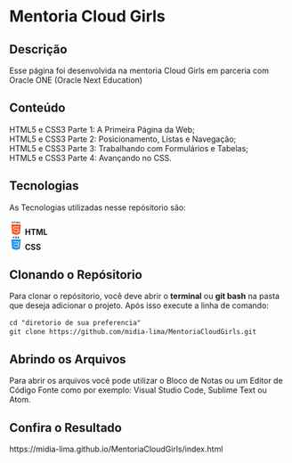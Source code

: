 <h1>Mentoria Cloud Girls</h1>

<h2>Descrição</h2>
<p>Esse página foi desenvolvida na mentoria Cloud Girls em parceria com Oracle ONE (Oracle Next Education)</p>

<h2>Conteúdo</h2>
HTML5 e CSS3 Parte 1: A Primeira Página da Web;<br>
HTML5 e CSS3 Parte 2: Posicionamento, Listas e Navegação;<br>
HTML5 e CSS3 Parte 3: Trabalhando com Formulários e Tabelas;<br>
HTML5 e CSS3 Parte 4: Avançando no CSS.<br>

<h2>Tecnologias</h2>
<p>As Tecnologias utilizadas nesse repósitorio são:<br><br>
<img src="img/html.png"> <b>HTML</b><br>
<img src="img/css.png"> <b>CSS</b><br>

<h2>Clonando o Repósitorio</h2>
<p>Para clonar o repósitorio, você deve abrir o <b>terminal</b> ou <b>git bash</b> na pasta que deseja adicionar o projeto. Após isso execute a linha de comando:</p>

```shell
cd "diretorio de sua preferencia"
git clone https://github.com/midia-lima/MentoriaCloudGirls.git
```
<h2>Abrindo os Arquivos</h2>
<p>Para abrir os arquivos você pode utilizar o Bloco de Notas ou um Editor de Código Fonte como por exemplo: Visual Studio Code, Sublime Text ou Atom.</p>

<h2>Confira o Resultado</h2>  
https://midia-lima.github.io/MentoriaCloudGirls/index.html
